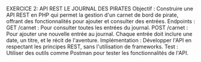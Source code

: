 EXERCICE 2: API REST
LE JOURNAL DES PIRATES
Objectif : Construire une API REST en PHP qui permet la gestion d'un carnet de bord de pirate, offrant des fonctionnalités pour ajouter et consulter des entrées.
Endpoints :
GET /carnet : Pour consulter toutes les entrées du journal.
POST /carnet : Pour ajouter une nouvelle entrée au journal. Chaque entrée doit inclure une date, un titre, et le récit de l'aventure.
Implémentation :
Développer l'API en respectant les principes REST, sans l'utilisation de frameworks. Test : Utiliser des outils comme Postman pour tester les fonctionnalités de l'API.